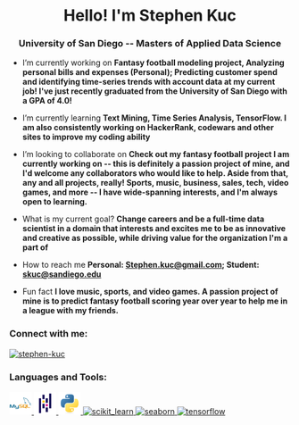 <h1 align="center">Hello! I'm Stephen Kuc</h1>
<h3 align="center">University of San Diego -- Masters of Applied Data Science</h3>

- I’m currently working on **Fantasy football modeling project, Analyzing personal bills and expenses (Personal); Predicting customer spend and identifying time-series trends with account data at my current job! I've just recently graduated from the University of San Diego with a GPA of 4.0!**

- I’m currently learning **Text Mining, Time Series Analysis, TensorFlow. I am also consistently working on HackerRank, codewars and other sites to improve my coding ability**

- I’m looking to collaborate on **Check out my fantasy football project I am currently working on -- this is definitely a passion project of mine, and I'd welcome any collaborators who would like to help. Aside from that, any and all projects, really! Sports, music, business, sales, tech, video games, and more -- I have wide-spanning interests, and I'm always open to learning.**

- What is my current goal? **Change careers and be a full-time data scientist in a domain that interests and excites me to be as innovative and creative as possible, while driving value for the organization I'm a part of**

- How to reach me **Personal: Stephen.kuc@gmail.com; Student: skuc@sandiego.edu**

- Fun fact **I love music, sports, and video games. A passion project of mine is to predict fantasy football scoring year over year to help me in a league with my friends.**

<h3 align="left">Connect with me:</h3>
<p align="left">
<a href="https://linkedin.com/in/stephen-kuc" target="blank"><img align="center" src="https://raw.githubusercontent.com/rahuldkjain/github-profile-readme-generator/master/src/images/icons/Social/linked-in-alt.svg" alt="stephen-kuc" height="30" width="40" /></a>
</p>

<h3 align="left">Languages and Tools:</h3>
<p align="left"> <a href="https://www.mysql.com/" target="_blank" rel="noreferrer"> <img src="https://raw.githubusercontent.com/devicons/devicon/master/icons/mysql/mysql-original-wordmark.svg" alt="mysql" width="40" height="40"/> </a> <a href="https://pandas.pydata.org/" target="_blank" rel="noreferrer"> <img src="https://raw.githubusercontent.com/devicons/devicon/2ae2a900d2f041da66e950e4d48052658d850630/icons/pandas/pandas-original.svg" alt="pandas" width="40" height="40"/> </a> <a href="https://www.python.org" target="_blank" rel="noreferrer"> <img src="https://raw.githubusercontent.com/devicons/devicon/master/icons/python/python-original.svg" alt="python" width="40" height="40"/> </a> <a href="https://scikit-learn.org/" target="_blank" rel="noreferrer"> <img src="https://upload.wikimedia.org/wikipedia/commons/0/05/Scikit_learn_logo_small.svg" alt="scikit_learn" width="40" height="40"/> </a> <a href="https://seaborn.pydata.org/" target="_blank" rel="noreferrer"> <img src="https://seaborn.pydata.org/_images/logo-mark-lightbg.svg" alt="seaborn" width="40" height="40"/> </a> <a href="https://www.tensorflow.org" target="_blank" rel="noreferrer"> <img src="https://www.vectorlogo.zone/logos/tensorflow/tensorflow-icon.svg" alt="tensorflow" width="40" height="40"/> </a> </p>
